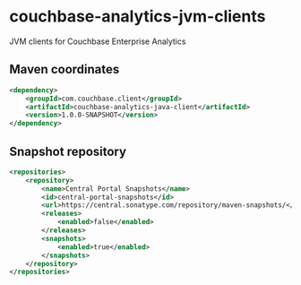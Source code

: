 # couchbase-analytics-jvm-clients

JVM clients for Couchbase Enterprise Analytics


## Maven coordinates
```xml
<dependency>
    <groupId>com.couchbase.client</groupId>
    <artifactId>couchbase-analytics-java-client</artifactId>
    <version>1.0.0-SNAPSHOT</version>
</dependency>
```

## Snapshot repository

```xml
<repositories>
    <repository>
        <name>Central Portal Snapshots</name>
        <id>central-portal-snapshots</id>
        <url>https://central.sonatype.com/repository/maven-snapshots/</url>
        <releases>
            <enabled>false</enabled>
        </releases>
        <snapshots>
            <enabled>true</enabled>
        </snapshots>
    </repository>
</repositories>
```
